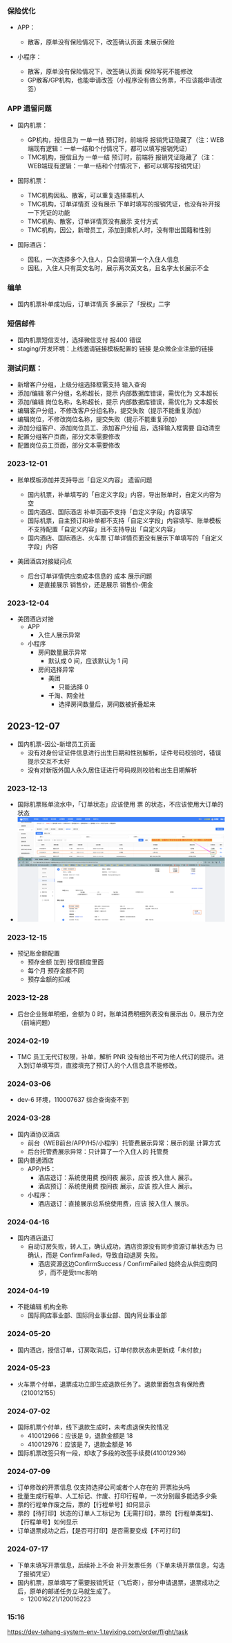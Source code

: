 ### 保险优化
  - APP：
    - 散客，原单没有保险情况下，改签确认页面 未展示保险

  - 小程序：
    - 散客，原单没有保险情况下，改签确认页面 保险写死不能修改
    - GP散客/GP机构，也能申请改签（小程序没有做公务票，不应该能申请改签）

### APP 遗留问题
  - 国内机票：
    - GP机构，授信且为 一单一结 预订时，前端将 报销凭证隐藏了（注：WEB端现有逻辑：一单一结和个付情况下，都可以填写报销凭证）
    - TMC机构，授信且为 一单一结 预订时，前端将 报销凭证隐藏了（注：WEB端现有逻辑：一单一结和个付情况下，都可以填写报销凭证）

  - 国际机票：
    - TMC机构因私、散客，可以重复选择乘机人
    - TMC机构，订单详情页 没有展示 下单时填写的报销凭证，也没有补开报一下凭证的功能
    - TMC机构、散客，订单详情页没有展示 支付方式
    - TMC机构，因公，新增员工，添加到乘机人时，没有带出国籍和性别

  - 国际酒店：
    - 因私，一次选择多个入住人，只会回填第一个入住人信息
    - 因私，入住人只有英文名时，展示两次英文名，且名字太长展示不全

### 编单
  - 国内机票补单成功后，订单详情页 多展示了「授权」二字

### 短信邮件
  - 国内机票短信支付，选择微信支付 报400 错误
  - staging/开发环境：上线邀请链接模板配置的 链接 是众微企业注册的链接

### 测试问题：
  - 新增客户分组，上级分组选择框需支持 输入查询
  - 添加/编辑 客户分组，名称超长，提示 内部数据库错误，需优化为 文本超长
  - 添加/编辑 岗位名称，名称超长，提示 内部数据库错误，需优化为 文本超长
  - 编辑客户分组，不修改客户分组名称，提交失败（提示不能重复添加）
  - 编辑岗位，不修改岗位名称，提交失败（提示不能重复添加）
  - 添加分组客户、添加岗位员工、添加客户分组 后，选择输入框需要 自动清空
  - 配置分组客户页面，部分文本需要修改
  - 配置岗位员工页面，部分文本需要修改

### 2023-12-01
  - 账单模板添加并支持导出「自定义内容」 遗留问题
    - 国内机票，补单填写的「自定义字段」内容，导出账单时，自定义内容为空
    - 国内酒店、国际酒店 补单页面不支持「自定义字段」内容填写
    - 国际机票，自主预订和补单都不支持「自定义字段」内容填写、账单模板不支持配置「自定义内容」且不支持导出「自定义内容」
    - 国内酒店、国际酒店、火车票 订单详情页面没有展示下单填写的「自定义字段」内容

  - 美团酒店对接疑问点
    - 后台订单详情供应商成本信息的 成本 展示问题
      - 是直接展示 销售价，还是展示 销售价-佣金

### 2023-12-04
  - 美团酒店对接
    - APP
      - 入住人展示异常
    - 小程序
      - 房间数量展示异常
        - 默认成 0 间，应该默认为 1 间
      - 房间选择异常
        - 美团
          - 只能选择 0
        - 千淘、网金社
          - 选择房间数量后，房间数被折叠起来

## 2023-12-07
  - 国内机票-因公-新增员工页面
    - 没有对身份证证件信息进行出生日期和性别解析，证件号码校验时，错误提示交互不太好
    - 没有对新版外国人永久居住证进行号码规则校验和出生日期解析

### 2023-12-13
  - 国际机票账单流水中，「订单状态」应该使用 票 的状态，不应该使用大订单的状态
  - ![Alt text](%E4%BC%81%E4%B8%9A%E5%BE%AE%E4%BF%A1%E6%88%AA%E5%9B%BE_a566b4a8-00f5-4045-8476-6ce769cb21de.png)

### 2023-12-15
  - 预记账金额配置
    - 预存金额 加到 授信额度里面
    - 每个月 预存金额不同
    - 预存金额的扣减

### 2023-12-28
  - 后台企业账单明细，金额为 0 时，账单消费明细列表没有展示出 0，展示为空（前端问题）

### 2024-02-19
  - TMC 员工无代订权限，补单，解析 PNR 没有给出不可为他人代订的提示。进入到订单填写页，直接填充了预订人的个人信息且不能修改。
  
### 2024-03-06
  - dev-6 环境，110007637 综合查询查不到

### 2024-03-28
  - 国内酒协议酒店
    - 前台（WEB前台/APP/H5/小程序）托管费展示异常：展示的是 计算方式
    - 后台托管费展示异常：只计算了一个入住人的 托管费
  - 国内普通酒店
    - APP/H5：
      - 酒店退订：系统使用费 按间夜 展示，应该 按入住人 展示。
      - 酒店预订：系统使用费 按间夜 展示，应该 按入住人 展示。
    - 小程序：
      - 酒店退订：直接展示总系统使用费，应该 按入住人 展示。

### 2024-04-16
- 国内酒店退订
  - 自动订房失败，转人工，确认成功，酒店资源没有同步资源订单状态为 已确认，而是 ConfirmFailed，导致自动退房 失败。
    - 酒店资源这边ConfirmSuccess / ConfirmFailed 始终会从供应商同步，而不是受tmc影响

### 2024-04-19
- 不能编辑 机构全称
  - 国际网店事业部、国际同业事业部、国内同业事业部

### 2024-05-20
- 国内酒店，授信订单，订房取消后，订单付款状态未更新成「未付款」

### 2024-05-23
- 火车票个付单，退票成功立即生成退款任务了。退款里面包含有保险费（210012155）

### 2024-07-02
- 国际机票个付单，线下退款生成时，未考虑退保失败情况
  - 410012966：应该是 9，退款金额是 18
  - 410012976：应该是 7，退款金额是 16
- 国际机票改签只有一段，却收了多段的改签手续费(410012936)

### 2024-07-09
- 订单修改的开票信息 仅支持选择公司或者个人存在的 开票抬头吗
- 批量生成行程单、人工标记、作废、打印行程单，一次分别最多能选多少条
- 票的行程单作废之后，票的【行程单号】如何显示
- 票的【待打印】状态的订单人工标记为【无需打印】，票的【行程单类型】、【行程单号】如何显示
- 订单退票成功之后，【是否可打印】是否需要变成【不可打印】

### 2024-07-17
- 下单未填写开票信息，后续补上不会 补开发票任务（下单未填开票信息，勾选了报销凭证）
- 国内机票，原单填写了需要报销凭证（飞后寄），部分申请退票，退票成功之后，原单的邮递任务立马就生成了。
  - 120016221/120016223

### 15:16
https://dev-tehang-system-env-1.teyixing.com/order/flight/task